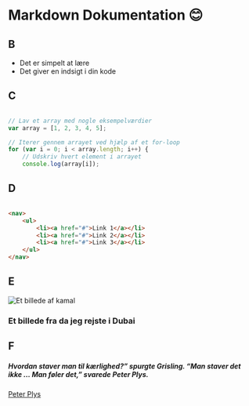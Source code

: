 # Markdown Dokumentation 😊 

## B

- Det er simpelt at lære 
- Det giver en indsigt i din kode 


## C

```javascript

// Lav et array med nogle eksempelværdier
var array = [1, 2, 3, 4, 5];

// Iterer gennem arrayet ved hjælp af et for-loop
for (var i = 0; i < array.length; i++) {
    // Udskriv hvert element i arrayet
    console.log(array[i]);

```

## D

```html 

<nav>
    <ul>
        <li><a href="#">Link 1</a></li>
        <li><a href="#">Link 2</a></li>
        <li><a href="#">Link 3</a></li>
    </ul>
</nav> 

```

## E 

![Et billede af kamal](/markdown/23336512_10211488670264890_1380633695_o.jpg)

### Et billede fra da jeg rejste i Dubai 


## F 

##### Hvordan staver man til kærlighed?” spurgte Grisling. “Man staver det ikke … Man føler det,” svarede Peter Plys. 
[Peter Plys](https://www.citateromlivet.dk/peter-plys-citater/)






